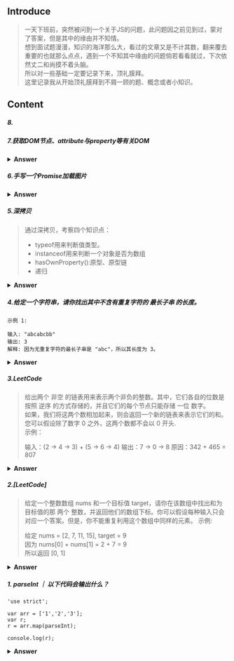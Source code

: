 ## Introduce
> 一天下班前，突然被问到一个关于JS的问题，此问题因之前见到过，蒙对了答案，但是其中的缘由并不知情。    
> 想到面试题漫漫，知识的海洋那么大，看过的文章又是不计其数，翻来覆去重要的也就那么点点，遇到一个不知其中缘由的问题倘若看看就过，下次依然丈二和尚摸不着头脑。  
> 所以对一些基础一定要记录下来，顶礼膜拜。    
> 这里记录我从开始顶礼膜拜到不屑一顾的题、概念或者小知识。  

## Content
##### 8.

##### 7.获取DOM节点、attribute与property等有关DOM
<details>
<summary><b>Answer</b></summary>
<p>

###### 获取DOM节点
> const div1 = document.getElementById('div1')//元素
> const divList = document.getElementByTagName('div') //集合
> const containerList = document.getElementByClassName(".container')//  集合
> const pList = document.querySelectorAll('p') // 集合
###### property与attribute
> property：修改对象属性，不会体现到html结构中。    
> attribute:修改html属性，会改变html结构。
###### 新增/插入节点
```
 const div1 = document.getElemengtById('div1)
//添加新节点
const p1 = docuemnt.createElement('p')
p1.innerHTMl = 'this is p1'
div1.appendChild(p)
//移动已有节点。注意是移动
const p2 = document.getElementById('div2')
div1.appendChid(p2);
//获取父元素
p2.parentNodes
//获取自元素列表
p2.childNodes
```
###### 将频繁操作改为一次性操作
```
 const listNode = documentGetElementById('list')
 //创建一个文档片段，此时还没有插入到DOM树中
 const frag = docuement.creatDocumentFragement()
 //执行插入
 for(let i=0;i<10;i++){
     const li = docuement.createElement('li');
     li.innerHTML = 'List item ' + i;
     frag.appendChild(li)
 }
 listNode.appendChild(frag)
```
</p>
</details>

##### 6.手写一个Promise加载图片

<details><summary><b>Answer</b></summary>
<p>

```
 const url = "https://img.liugezhou.online/blog/wechatDangerous.png";

 function  loadImag(src) {
     return new Promise((resolve,reject)=>{
         const img = document.creatElement("img");
         img.onload = ()=>{
             resolve(img)
         }
         img.error = ()=> {
             const err = new Error(`图片加载失败${src}`)
             reject(err)
         }
     })
 }
 loadImg(url).then(img => {
     console.log(img.width)
     return img
 }).then(img=>{
     console.log(img.height)
 }).catch(err =>{
     conosle.log(err)
 })
```

</p>
</details>

##### 5.深拷贝
> 通过深拷贝，考察四个知识点：  
> + typeof用来判断值类型。  
> + instanceof用来判断一个对象是否为数组    
> + hasOwnProperty():原型、原型链   
> + 递归

<details><summary><b>Answer</b></summary>
<p>

```
const obj1 = {
    age:18,
    name:'xxx',
    address: {
        city:'beijing'
    },
    arr:['a','b','b']
}

const obj2 = deepClone(obj1);
obj1.arr[0] ='c';
obj2.address.city = 'shaghai';
function deepClone(obj={}){
    if(typeof obj !=='object' ||  obj == null) {
        return obj;
    }
    let result;
    if (obj instanceof Array){
        result = [];
    }else{
        result = {}
    }
    for (let key in obj) {
        if(obj.hasOwnProperty(key)){
            //递归
            result[key] = deepClone(obj[key]);
        }
    }
    return result;
}
```
</p>
</details>

##### 4.给定一个字符串，请你找出其中不含有重复字符的 最长子串 的长度。

```
示例 1:

输入: "abcabcbb"
输出: 3 
解释: 因为无重复字符的最长子串是 "abc"，所以其长度为 3。
```
<details><summary><b>Answer</b></summary>
<p>

> Answer1:  

```
var str = "abcabcbb";
var lengthOfLongestSubstring = function(s) {
    var num=0,res=0;
    let m='';
    for(n of s ){
        if(Object.is(m.indexOf(n),-1)){
            m+=n;
            num++;
            res = res <num ? num : res;
        }else{
            m+=n;
            m = m.slice(m.indexOf(n)+1);
            num = m.length;
        }
    }
    return res;
};
console.log(lengthOfLongestSubstring(str));
```

> Answer2:  
```
var str = "abcabcbb";
var lengthOfLongestSubstring = function(s) {
    var num=0,res=0;
    let tempObject=[];
    for(var i=0;i<s.length;i++){
        if(Object.is(tempObject.indexOf(s[i]),-1)){
            tempObject.push(s[i]);
        }else{
             tempObject.shift();
             continue;
        }
        res = Math.max(res, tempObject.length);
        num++;
    }
    return res;
};
console.log(lengthOfLongestSubstring(str));

```

</p>
</details>

##### 3.LeetCode
> 给出两个 非空 的链表用来表示两个非负的整数。其中，它们各自的位数是按照 逆序 的方式存储的，并且它们的每个节点只能存储 一位 数字。   
> 如果，我们将这两个数相加起来，则会返回一个新的链表来表示它们的和。    
> 您可以假设除了数字 0 之外，这两个数都不会以 0 开头.  
> 示例：
>
> 输入：(2 -> 4 -> 3) + (5 -> 6 -> 4)
> 输出：7 -> 0 -> 8
> 原因：342 + 465 = 807
<details><summary><b>Answer</b></summary>
<p>

> 未看答案之前我是这么写的，执行到第三行报错(Chrome控制台可以正确打印)，猜测这里不让用join方法吧：  
```
const l1 = [2,4,3],l2=[5,6,4];
var addTwoNumbers = function(l1, l2) {
   var count1 = l1.join("");
   var count2 = l2.join("");
   let sum = parseInt(count1) + parseInt(count2)
    return sum.toString().split("").reverse();
};
addTwoNumbers(l1,l2);
```

</p>
</details>

##### 2.[LeetCode]
>  给定一个整数数组 nums 和一个目标值 target，请你在该数组中找出和为目标值的那 两个 整数，并返回他们的数组下标。你可以假设每种输入只会对应一个答案。但是，你不能重复利用这个数组中同样的元素。
> 示例:
>
> 给定 nums = [2, 7, 11, 15], target = 9    
> 因为 nums[0] + nums[1] = 2 + 7 = 9    
> 所以返回 [0, 1]   
<details><summary><b>Answer</b></summary>
<p>

###### Answer:直接给出写法
```
const nums=[2,7,11,15],target=9;
let twoSum = function(nums, target) {
    let len = nums.length;
    for(let i=0;i<len;i++){
        for(let j=i;j<len;j++){
            if(nums[i]+nums[j] == target){
                return [i,j]
            }
        }
    }
};
console.log(twoSum(nums,target))
```
> 第二种使用map的解法：
```
const nums=[2,7,11,15],target=9;
var twoSum = function(nums, target) {
    const map = new Map();
    let len = nums.length;
    for(let i=0;i<len;i++){
        const otherIndex = map.get(target - nums[i]);
        if(otherIndex!== undefined) return [otherIndex,i];
        map.set(nums[i],i)
    }
}
console.log(twoSum(nums,target))
```
</p>
</details>

##### 1. parseInt ｜ 以下代码会输出什么？

```
'use strict';

var arr = ['1','2','3'];
var r;
r = arr.map(parseInt);

console.log(r);
```


<details><summary><b>Answer</b></summary>
<p>

###### Answer: [1,NaN,NaN]
> 具体解题思路：
>
> 我们先来看map的定义和用法：   
> map()方法返回一个新数组，数组中的元素为原始数组元素调用函数处理后的值。      
> map()方法按照原始数组元素顺序依次处理元素。   
> 两点需要注意：map()不会对空数组进行检测、map()不会改变原始数组。  
> 语法：array.map(function(currentValue[, index[, array]]),thisValue)   
>
> 接着，我们来看parseInt函数。      
> parseInt的定义是用于解析一个字符串，并返回一个整数:       
> parseInt(string,radix),其中radix可选      
> （radix可填写值介于2～36，若省略该参数或者值为0，则数字将以10进制来解析，若小于2或者大于36，返回NaN）。    
>
> 然后查看上述代码 arr.map(parseInt),我们知道这里表示的是： 
> ```
> arr.map(function(currentValue,index,arr){
>    parseInt(currentValue,index.arr)
> })
> ```
> parseInt需要两个参数，会将arr参数忽略掉，因此，最终的处理过程是：           
> parseInt("1",0)、parseInt("2",1)、parseInt("3",2).     
> 根据上面我们的分析第一个正确，第二个由于radix是1--小于2，返回NaN，第三个由于“3”它不是一个合格的二进制，因此同样返回NaN。
>
> 最后我们给出解决方案：
> ```
> 'use strict';
> 
> var arr = ['1', '2', '3'];
> var r;
> r = arr.map(function parseInt2(x) {
>     return parseInt(x);
> });
> console.log(r);
> ```
> 或者：    
> ```
> 'use strict';
> 
> var arr = ['1', '2', '3'];
> var r;
> r = arr.map(Number);
> console.log(r);
> ```
> 以上就是本道题的心路历程。
</p>
</details>